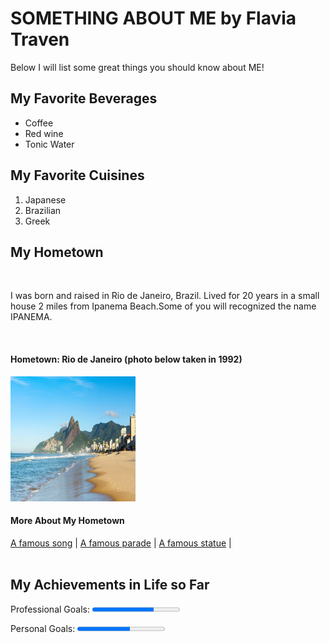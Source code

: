 <!DOCTYPE html>
<html lang="en">
<body>
<h1>SOMETHING ABOUT ME by Flavia Traven</h1>
<p>Below I will list some great things you should know about ME!</p>
</body>
</html>
<h2>My Favorite Beverages</h2>
<ul>
  <li>Coffee</li>
  <li>Red wine</li>
  <li>Tonic Water</li>
</ul>  
<h2>My Favorite Cuisines</h2>
<ol>
  <li>Japanese</li>
  <li>Brazilian</li>
  <li>Greek</li>
</ol>  
<h2>My Hometown</h2>
<br>
<p>I was born and raised in Rio de Janeiro, Brazil. Lived for 20 years in a small house 2 miles from Ipanema Beach.Some of you will recognized the name IPANEMA.</p>
<br>
<h4>Hometown: Rio de Janeiro (photo below taken in 1992)</h4> 
 <img src="https://github.com/ftravencreatingsite/FlaviaLast-Project/blob/main/Ipanema%20beach.jpg" alt="Ipanemabeach" width="200" height="200" 
<br>
<h4>More About My Hometown</h4>
<nav>
 	<a href="https://en.wikipedia.org/wiki/The_Girl_from_Ipanema"> A famous song</a> |
 	<a href="https://en.wikipedia.org/wiki/Rio_Carnival">A famous parade</a> |
 	<a href="https://en.wikipedia.org/wiki/Christ_the_Redeemer_(statue)">A famous statue</a> |
 </nav>
<br>
<h2>My Achievements in Life so Far</h2>
<p><label for="file">Professional Goals:</label>
<progress id="file" max="100" value="70"> 70% </progress>
<p><label for="file">Personal Goals:</label>
<progress id="file" max="100" value="60"> 60% </progress>
